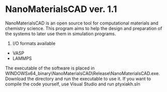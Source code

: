 # NanoMaterialsCAD ver. 1.1

NanoMaterialsCAD is an open source tool for computational materials and chemistry science. This program aims to help the design and preparation of the systems to later use them in simulation programs. 

1. I/O formats available
* VASP 
* LAMMPS

The executable of the software is placed in WINDOWSx64_binary\NanoMaterialsCAD\Release\NanoMaterialsCAD.exe. Download the directory and run the executable to use it. If you want to compile the code yourself, use Visual Studio and run ptyxiakh.sln
